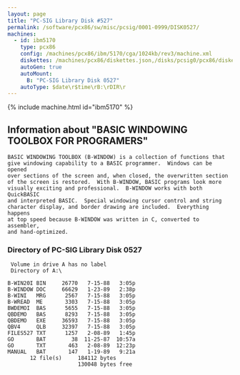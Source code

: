 ```yaml
---
layout: page
title: "PC-SIG Library Disk #527"
permalink: /software/pcx86/sw/misc/pcsig/0001-0999/DISK0527/
machines:
  - id: ibm5170
    type: pcx86
    config: /machines/pcx86/ibm/5170/cga/1024kb/rev3/machine.xml
    diskettes: /machines/pcx86/diskettes.json,/disks/pcsig0/pcx86/diskettes.json
    autoGen: true
    autoMount:
      B: "PC-SIG Library Disk 0527"
    autoType: $date\r$time\rB:\rDIR\r
---
```


{% include machine.html id="ibm5170" %}

## Information about "BASIC WINDOWING TOOLBOX FOR PROGRAMERS"

    BASIC WINDOWING TOOLBOX (B-WINDOW) is a collection of functions that
    give windowing capability to a BASIC programmer.  Windows can be opened
    over sections of the screen and, when closed, the overwritten section
    of the screen is restored.  With B-WINDOW, BASIC programs look more
    visually exciting and professional.  B-WINDOW works with both QuickBASIC
    and interpreted BASIC.  Special windowing cursor control and string
    character display, and border drawing are included.  Everything happens
    at top speed because B-WINDOW was written in C, converted to assembler,
    and hand-optimized.

### Directory of PC-SIG Library Disk 0527

     Volume in drive A has no label
     Directory of A:\

    B-WIN20I BIN     26770   7-15-88   3:05p
    B-WINDOW DOC     66629   1-23-89   2:38p
    B-WINI   MRG      2567   7-15-88   3:05p
    B-WREAD  ME       3303   7-15-88   3:05p
    BWDEMOI  BAS      5655   7-15-88   3:05p
    QBDEMO   BAS      8293   7-15-88   3:05p
    QBDEMO   EXE     36593   7-15-88   3:05p
    QBV4     QLB     32397   7-15-88   3:05p
    FILES527 TXT      1257   2-08-89   1:45p
    GO       BAT        38  11-25-87  10:57a
    GO       TXT       463   2-08-89  12:23p
    MANUAL   BAT       147   1-19-89   9:21a
           12 file(s)     184112 bytes
                          130048 bytes free
